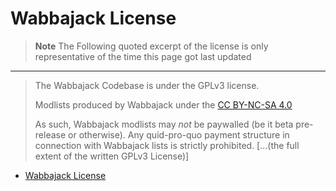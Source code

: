 # Wabbajack License

> **Note**
> The Following quoted excerpt of the license is only representative of the time this page got last updated

---

> The Wabbajack Codebase is under the GPLv3 license. 
>
> Modlists produced by Wabbajack under the [CC BY-NC-SA 4.0](https://creativecommons.org/licenses/by-nc-sa/4.0/)
>
> As such, Wabbajack modlists may *not* be paywalled (be it beta 
> pre-release or otherwise). Any quid-pro-quo payment structure in connection
> with Wabbajack lists is strictly prohibited. 
> [...(the full extent of the written GPLv3 License)]
- [Wabbajack License](https://github.com/wabbajack-tools/wabbajack/blob/main/LICENSE.txt)

